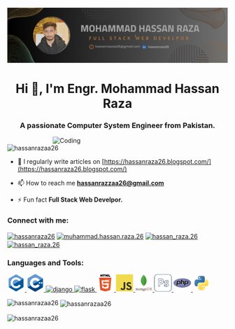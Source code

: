 ![logo](https://github.com/hassanrazaa26/hassanrazaa26/blob/main/Banner.png)
<h1 align="center">Hi 👋, I'm Engr. Mohammad Hassan Raza</h1>
<h3 align="center">A passionate Computer System Engineer from Pakistan.</h3>
<img src="https://user-images.githubusercontent.com/55389276/140866485-8fb1c876-9a8f-4d6a-98dc-08c4981eaf70.gif" alt="Coding" width="400" align="right">

<p align="left"> <img src="https://komarev.com/ghpvc/?username=hassanrazaa26&label=Profile%20views&color=0e75b6&style=flat" alt="hassanrazaa26" /> </p>

- 📝 I regularly write articles on [https://hassanraza26.blogspot.com/](https://hassanraza26.blogspot.com/)

- 📫 How to reach me **hassanrazzaa26@gmail.com**

- ⚡ Fun fact **Full Stack Web Develpor.**

<h3 align="left">Connect with me:</h3>
<p align="left">
<a href="https://linkedin.com/in/hassanraza26" target="blank"><img align="center" src="https://raw.githubusercontent.com/rahuldkjain/github-profile-readme-generator/master/src/images/icons/Social/linked-in-alt.svg" alt="hassanraza26" height="30" width="40" /></a>
<a href="https://fb.com/muhammad.hassan.raza.26" target="blank"><img align="center" src="https://raw.githubusercontent.com/rahuldkjain/github-profile-readme-generator/master/src/images/icons/Social/facebook.svg" alt="muhammad.hassan.raza.26" height="30" width="40" /></a>
<a href="https://instagram.com/hassan_raza.26" target="blank"><img align="center" src="https://raw.githubusercontent.com/rahuldkjain/github-profile-readme-generator/master/src/images/icons/Social/instagram.svg" alt="hassan_raza.26" height="30" width="40" /></a>
<a href="https://www.youtube.com/c/hassan_raza.26" target="blank"><img align="center" src="https://raw.githubusercontent.com/rahuldkjain/github-profile-readme-generator/master/src/images/icons/Social/youtube.svg" alt="hassan_raza.26" height="30" width="40" /></a>
</p>

<h3 align="left">Languages and Tools:</h3>
<p align="left"> <a href="https://www.cprogramming.com/" target="_blank" rel="noreferrer"> <img src="https://raw.githubusercontent.com/devicons/devicon/master/icons/c/c-original.svg" alt="c" width="40" height="40"/> </a> <a href="https://www.w3schools.com/cpp/" target="_blank" rel="noreferrer"> <img src="https://raw.githubusercontent.com/devicons/devicon/master/icons/cplusplus/cplusplus-original.svg" alt="cplusplus" width="40" height="40"/> </a> <a href="https://www.djangoproject.com/" target="_blank" rel="noreferrer"> <img src="https://cdn.worldvectorlogo.com/logos/django.svg" alt="django" width="40" height="40"/> </a> <a href="https://flask.palletsprojects.com/" target="_blank" rel="noreferrer"> <img src="https://www.vectorlogo.zone/logos/pocoo_flask/pocoo_flask-icon.svg" alt="flask" width="40" height="40"/> </a> <a href="https://www.w3.org/html/" target="_blank" rel="noreferrer"> <img src="https://raw.githubusercontent.com/devicons/devicon/master/icons/html5/html5-original-wordmark.svg" alt="html5" width="40" height="40"/> </a> <a href="https://developer.mozilla.org/en-US/docs/Web/JavaScript" target="_blank" rel="noreferrer"> <img src="https://raw.githubusercontent.com/devicons/devicon/master/icons/javascript/javascript-original.svg" alt="javascript" width="40" height="40"/> </a> <a href="https://www.mongodb.com/" target="_blank" rel="noreferrer"> <img src="https://raw.githubusercontent.com/devicons/devicon/master/icons/mongodb/mongodb-original-wordmark.svg" alt="mongodb" width="40" height="40"/> </a> <a href="https://www.photoshop.com/en" target="_blank" rel="noreferrer"> <img src="https://raw.githubusercontent.com/devicons/devicon/master/icons/photoshop/photoshop-line.svg" alt="photoshop" width="40" height="40"/> </a> <a href="https://www.php.net" target="_blank" rel="noreferrer"> <img src="https://raw.githubusercontent.com/devicons/devicon/master/icons/php/php-original.svg" alt="php" width="40" height="40"/> </a> <a href="https://www.python.org" target="_blank" rel="noreferrer"> <img src="https://raw.githubusercontent.com/devicons/devicon/master/icons/python/python-original.svg" alt="python" width="40" height="40"/> </a> </p>

<p><img align="left" src="https://github-readme-stats.vercel.app/api/top-langs?username=hassanrazaa26&show_icons=true&locale=en&layout=compact" alt="hassanrazaa26" /></p>

<p>&nbsp;<img align="center" src="https://github-readme-stats.vercel.app/api?username=hassanrazaa26&show_icons=true&locale=en" alt="hassanrazaa26" /></p>

<p><img align="center" src="https://github-readme-streak-stats.herokuapp.com/?user=hassanrazaa26&" alt="hassanrazaa26" /></p>
